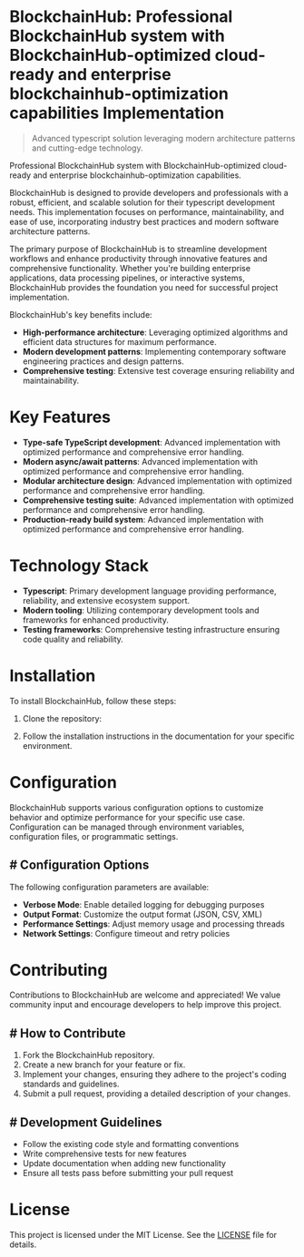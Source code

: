 <!-- fallback_BlockchainHub_20250902105148_69817 -->

# BlockchainHub: Professional BlockchainHub system with BlockchainHub-optimized cloud-ready and enterprise blockchainhub-optimization capabilities Implementation
> Advanced typescript solution leveraging modern architecture patterns and cutting-edge technology.

Professional BlockchainHub system with BlockchainHub-optimized cloud-ready and enterprise blockchainhub-optimization capabilities.

BlockchainHub is designed to provide developers and professionals with a robust, efficient, and scalable solution for their typescript development needs. This implementation focuses on performance, maintainability, and ease of use, incorporating industry best practices and modern software architecture patterns.

The primary purpose of BlockchainHub is to streamline development workflows and enhance productivity through innovative features and comprehensive functionality. Whether you're building enterprise applications, data processing pipelines, or interactive systems, BlockchainHub provides the foundation you need for successful project implementation.

BlockchainHub's key benefits include:

* **High-performance architecture**: Leveraging optimized algorithms and efficient data structures for maximum performance.
* **Modern development patterns**: Implementing contemporary software engineering practices and design patterns.
* **Comprehensive testing**: Extensive test coverage ensuring reliability and maintainability.

# Key Features

* **Type-safe TypeScript development**: Advanced implementation with optimized performance and comprehensive error handling.
* **Modern async/await patterns**: Advanced implementation with optimized performance and comprehensive error handling.
* **Modular architecture design**: Advanced implementation with optimized performance and comprehensive error handling.
* **Comprehensive testing suite**: Advanced implementation with optimized performance and comprehensive error handling.
* **Production-ready build system**: Advanced implementation with optimized performance and comprehensive error handling.

# Technology Stack

* **Typescript**: Primary development language providing performance, reliability, and extensive ecosystem support.
* **Modern tooling**: Utilizing contemporary development tools and frameworks for enhanced productivity.
* **Testing frameworks**: Comprehensive testing infrastructure ensuring code quality and reliability.

# Installation

To install BlockchainHub, follow these steps:

1. Clone the repository:


2. Follow the installation instructions in the documentation for your specific environment.

# Configuration

BlockchainHub supports various configuration options to customize behavior and optimize performance for your specific use case. Configuration can be managed through environment variables, configuration files, or programmatic settings.

## # Configuration Options

The following configuration parameters are available:

* **Verbose Mode**: Enable detailed logging for debugging purposes
* **Output Format**: Customize the output format (JSON, CSV, XML)
* **Performance Settings**: Adjust memory usage and processing threads
* **Network Settings**: Configure timeout and retry policies

# Contributing

Contributions to BlockchainHub are welcome and appreciated! We value community input and encourage developers to help improve this project.

## # How to Contribute

1. Fork the BlockchainHub repository.
2. Create a new branch for your feature or fix.
3. Implement your changes, ensuring they adhere to the project's coding standards and guidelines.
4. Submit a pull request, providing a detailed description of your changes.

## # Development Guidelines

* Follow the existing code style and formatting conventions
* Write comprehensive tests for new features
* Update documentation when adding new functionality
* Ensure all tests pass before submitting your pull request

# License

This project is licensed under the MIT License. See the [LICENSE](https://github.com/Valerian1964/BlockchainHub/blob/main/LICENSE) file for details.
